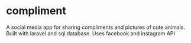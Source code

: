 # compliment
A social media app for sharing compliments and pictures of cute animals. Built with laravel and sql database. Uses facebook and instagram API
